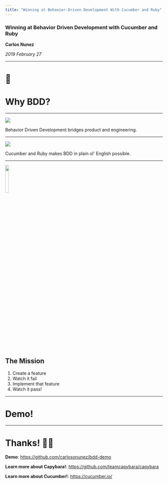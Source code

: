 ```yaml
---
title: "Winning at Behavior-Driven Development With Cucumber and Ruby"
---
```


<!--- .slide: data-background="https://edge.bonnieplants.com/www/uploads/20180920001927/BONNIE_cucumbers_iStock-900811876_1800px.jpg" -->

### Winning at Behavior Driven Development with Cucumber and Ruby
 
**Carlos Nunez**

*2019 February 27*

---

# 🤔
# Why BDD?

---

![](https://images.theconversation.com/files/171209/original/file-20170526-6421-1j3azw3.jpg?ixlib=rb-1.1.0&rect=0%2C360%2C6016%2C2917&q=45&auto=format&w=1356&h=668&fit=crop)

Behavior Driven Development bridges product and engineering.

---

![](https://www.bamb2020.eu/wp-content/uploads/2018/05/common_language_image-2_broad_frame.jpg)

Cucumber and Ruby makes BDD in plain ol' English possible.

---

<img src="https://images-na.ssl-images-amazon.com/images/I/81tJIl4eaHL._RI_.jpg"
     height="15%"
     width="15%">

## The Mission

1. Create a feature
2. Watch it fail
3. Implement that feature
4. Watch it pass!

---

<!--- .slide: data-background="https://startupyard-wpengine.netdna-ssl.com/wp-content/uploads/2017/04/f60db82acb9510030d2cf396c5bfa087_its-fine-the-anthem-of-meme-everything-is-fine-fire_1280-720.jpeg" -->

# Demo!

---

# Thanks! 👏🏾

**Demo**: https://github.com/carlosonunez/bdd-demo

**Learn more about Capybara!**: https://github.com/teamcapybara/capybara

**Learn more about Cucumber!**: https://cucumber.io/
